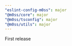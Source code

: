 ```yaml
---
"eslint-config-m0ss": major
"@m0ss/core": major
"@m0ss/tsconfig": major
"@m0ss/utils": major
---
```


First release
